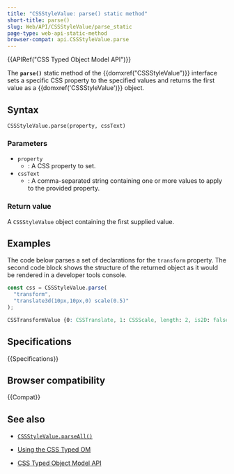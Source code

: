 ```yaml
---
title: "CSSStyleValue: parse() static method"
short-title: parse()
slug: Web/API/CSSStyleValue/parse_static
page-type: web-api-static-method
browser-compat: api.CSSStyleValue.parse
---
```


{{APIRef("CSS Typed Object Model API")}}

The **`parse()`** static method of the {{domxref("CSSStyleValue")}}
interface sets a specific CSS property to the specified values and returns the first
value as a {{domxref('CSSStyleValue')}} object.

## Syntax

```js-nolint
CSSStyleValue.parse(property, cssText)
```

### Parameters

- `property`
  - : A CSS property to set.
- `cssText`
  - : A comma-separated string containing one or more values to apply to the provided
    property.

### Return value

A `CSSStyleValue` object containing the first supplied value.

## Examples

The code below parses a set of declarations for the `transform` property.
The second code block shows the structure of the returned object as it would be rendered
in a developer tools console.

```js
const css = CSSStyleValue.parse(
  "transform",
  "translate3d(10px,10px,0) scale(0.5)"
);
```

```css
CSSTransformValue {0: CSSTranslate, 1: CSSScale, length: 2, is2D: false}
```

## Specifications

{{Specifications}}

## Browser compatibility

{{Compat}}

## See also

- [`CSSStyleValue.parseAll()`](/en-us/docs/Web/API/CSSStyleValue/parseAll_static)

- [Using the CSS Typed OM](/en-US/docs/Web/API/CSS_Typed_OM_API/Guide)
- [CSS Typed Object Model API](/en-US/docs/Web/API/CSS_Typed_OM_API)
